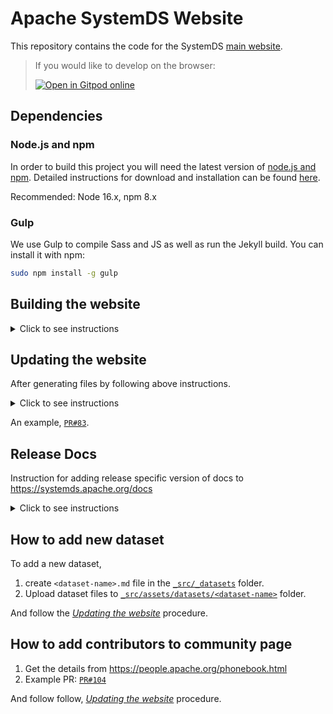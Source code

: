 # Apache SystemDS Website

This repository contains the code for the SystemDS [main website](https://systemds.apache.org).

> If you would like to develop on the browser:
> 
> [![Open in Gitpod online](https://gitpod.io/button/open-in-gitpod.svg)](https://gitpod.io/#https://github.com/apache/systemds-website)

## Dependencies

### Node.js and npm

In order to build this project you will need the latest version of [node.js and npm](https://nodejs.org/).
Detailed instructions for download and installation can be found [here](https://github.com/nodejs/node#download).

Recommended: Node 16.x, npm 8.x

### Gulp

We use Gulp to compile Sass and JS as well as run the Jekyll build. You can install it with npm:

```bash
sudo npm install -g gulp
```

## Building the website

<details><summary>Click to see instructions</summary>
<p>

### Download website dependencies
  
```bash
npm install
```

### Build website contents

```bash
gulp
```

If all goes well it open the site in your browser at `http://localhost:3000`.

### Troubleshooting

`Error: spawn jekyll.bat ENOENT` can be resolved by 

```bash
gem install jekyll
```

If you are still facing the issue, perhaps the discussion
[here](https://github.com/j143/systemds-website/issues/3) might would give some pointers.

</p>
</details>

## Updating the website

After generating files by following above instructions.

<details><summary>Click to see instructions</summary>
<p>

1. Create a new branch (for example, `update-website`) from the `asf-staging` branch.

```bash
git checkout asf-staging
git checkout -b update-website
```

2. Copy the generated files to the website `content` folder.

```bash
cp -r _site/* content/
git add content/*
git commit -m "Update SystemDS website with latest changes"
```

3. Add changes to the personal fork and create a PR against `asf-staging` branch.

```bash
git push https://github.com/<id>/systemds-website update-website
```

</p>
</details>
  
An example, [`PR#83`](https://github.com/apache/systemds-website/pull/83).

## Release Docs

Instruction for adding release specific version of docs to https://systemds.apache.org/docs

<details><summary>Click to see instructions</summary>
<p>


**Step 0: Prerequisites**

```sh
git clone https://github.com/apache/systemds
git clone https://github.com/apache/systemds-website
```

**Step 1:** 

generate docs with as per https://github.com/apache/systemds/tree/master/docs

```sh

# In this case the release tag is 2.1.0-rc3
git checkout 2.1.0-rc3

cd systemds/docs

./updateAPI.sh
```

**Step 2:**

copy the contents to `systemds-website` repo

```sh
cd systemds-website

# create a new directory with release no.
mkdir content/docs/2.1.0

# copy the files in docs/_site folder to 2.1.0
cp -r ../systemds/docs/api content/docs/2.1.0
```

Then follow, https://github.com/apache/systemds-website#updating-the-website

**Step 3:**

Open a PR against `asf-staging` branch.

> Example PR: https://github.com/apache/systemds-website/pull/94

Website Preview at https://systemds.staged.apache.org

**Step 4:**

Production release via `asf-site` branch. For this approval from the
team is recommended.

> Example PR: https://github.com/apache/systemds-website/pull/95

Now, sync `asf-staging` and `asf-site` as:

```sh
# apply asf-staging commits onto asf-site
git rebase asf-staging asf-site

git push origin asf-site
```

> Important: Along with this update project metadata by modifying `release_version:` in
> [_src/_data/project.yml](https://github.com/apache/systemds-website/blob/master/_src/_data/project.yml#L46)
>
> And Update links in the documentation page as 
> [`9203626`](https://github.com/apache/systemds-website/commit/9203626f945e11706f36ff6693cd5eda454fe389)

</p>
</details>  


## How to add new dataset

To add a new dataset,

1. create `<dataset-name>.md` file in the [`_src/_datasets`](_src/_datasets) folder.
2. Upload dataset files to [`_src/assets/datasets/<dataset-name>`](_src/assets/datasets) folder.

And follow the [_Updating the website_](#updating-the-website) procedure.

## How to add contributors to community page

1. Get the details from https://people.apache.org/phonebook.html
2. Example PR: [`PR#104`](https://github.com/apache/systemds-website/pull/104/files)

And follow follow, [_Updating the website_](#updating-the-website) procedure.


